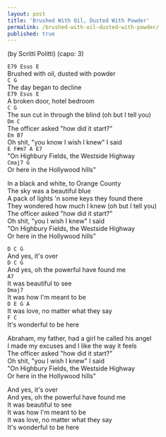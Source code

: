 ```yaml
---
layout: post
title: 'Brushed With Oil, Dusted With Powder'
permalink: /brushed-with-oil-dusted-with-powder/
published: true
---
```


(by Scritti Politti)
(capo: 3)

`E79 Esus E`  
Brushed with oil, dusted with powder  
`C G`  
The day began to decline  
`E79 Esus E`  
A broken door, hotel bedroom  
`C G`  
The sun cut in through the blind (oh but I tell you)  
`Dm C`  
The officer asked "how did it start?"  
`Em B7`  
Oh shit, "you know I wish I knew" I said  
`E F#m7 A E7`  
"On Highbury Fields, the Westside Highway  
`Cmaj7 G`  
Or here in the Hollywood hills"

In a black and white, to Orange County  
The sky was a beautiful blue  
A pack of lights 'n some keys they found there  
They wondered how much I knew (oh but I tell you)  
The officer asked "how did it start?"  
Oh shit, "you I wish I knew" I said  
"On Highbury Fields, the Westside Highway  
Or here in the Hollywood hills"

`D C G`  
And yes, it's over  
`D C G`  
And yes, oh the powerful have found me  
`A7`  
It was beautiful to see  
`Dmaj7`  
It was how I'm meant to be  
`D E G A`  
It was love, no matter what they say  
`F C`  
It's wonderful to be here

Abraham, my father, had a girl he called his angel  
I made my excuses and I like the way it feels  
The officer asked "how did it start?"  
Oh shit, "you I wish I knew" I said  
"On Highbury Fields, the Westside Highway  
Or here in the Hollywood hills"

And yes, it's over  
And yes, oh the powerful have found me  
It was beautiful to see  
It was how I'm meant to be  
It was love, no matter what they say  
It's wonderful to be here
